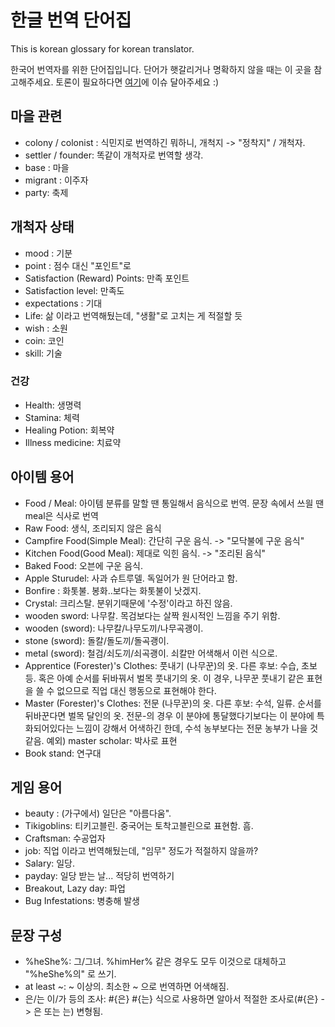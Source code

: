 # 한글 번역 단어집
This is korean glossary for korean translator.

한국어 번역자를 위한 단어집입니다. 단어가 햇갈리거나 명확하지 않을 때는 이 곳을 참고해주세요. 토론이 필요하다면 [여기](https://github.com/FourwingsY/FoundersFortuneLocalization-ko/issues)에 이슈 달아주세요 :) 

## 마을 관련
- colony / colonist : 식민지로 번역하긴 뭐하니, 개척지 -> "정착지" / 개척자. 
- settler / founder: 똑같이 개척자로 번역할 생각.
- base : 마을
- migrant : 이주자
- party: 축제

## 개척자 상태
- mood : 기분
- point : 점수 대신 "포인트"로
- Satisfaction (Reward) Points: 만족 포인트
- Satisfaction level: 만족도
- expectations : 기대
- Life: 삶 이라고 번역해뒀는데, "생활"로 고치는 게 적절할 듯
- wish : 소원
- coin: 코인
- skill: 기술

### 건강
- Health: 생명력
- Stamina: 체력
- Healing Potion: 회복약
- Illness medicine: 치료약

## 아이템 용어
- Food / Meal: 아이템 분류를 말할 땐 통일해서 음식으로 번역. 문장 속에서 쓰읠 땐 meal은 식사로 번역
- Raw Food: 생식, 조리되지 않은 음식
- Campfire Food(Simple Meal): 간단히 구운 음식. -> "모닥불에 구운 음식"
- Kitchen Food(Good Meal): 제대로 익힌 음식. -> "조리된 음식"
- Baked Food: 오븐에 구운 음식.
- Apple Sturudel: 사과 슈트루델. 독일어가 원 단어라고 함.
- Bonfire : 화톳불. 봉화..보다는 화톳불이 낫겠지.
- Crystal: 크리스탈. 분위기때문에 '수정'이라고 하진 않음.
- wooden sword: 나무칼. 목검보다는 살짝 원시적인 느낌을 주기 위함.
- wooden (sword): 나무칼/나무도끼/나무곡괭이.
- stone (sword): 돌칼/돌도끼/돌곡괭이.
- metal (sword): 철검/쇠도끼/쇠곡괭이. 쇠칼만 어색해서 이런 식으로.
- Apprentice (Forester)'s Clothes: 풋내기 (나무꾼)의 옷. 다른 후보: 수습, 초보 등. 혹은 아예 순서를 뒤바꿔서 벌목 풋내기의 옷. 이 경우, 나무꾼 풋내기 같은 표현을 쓸 수 없으므로 직업 대신 행동으로 표현해야 한다.
- Master (Forester)'s Clothes: 전문 (나무꾼)의 옷. 다른 후보: 수석, 일류. 순서를 뒤바꾼다면 벌목 달인의 옷. 전문-의 경우 이 분야에 통달했다기보다는 이 분야에 특화되어있다는 느낌이 강해서 어색하긴 한데, 수석 농부보다는 전문 농부가 나을 것 같음. 예외) master scholar: 박사로 표현
- Book stand: 연구대

## 게임 용어
- beauty : (가구에서) 일단은 "아름다움".
- Tikigoblins: 티키고블린. 중국어는 토착고블린으로 표현함. 흠.
- Craftsman: 수공업자
- job: 직업 이라고 번역해뒀는데, "임무" 정도가 적절하지 않을까?
- Salary: 일당. 
- payday: 일당 받는 날... 적당히 번역하기
- Breakout, Lazy day: 파업
- Bug Infestations: 병충해 발생

## 문장 구성
- %heShe%: 그/그녀. %himHer% 같은 경우도 모두 이것으로 대체하고 "%heShe%의" 로 쓰기.
- at least ~: ~ 이상의. 최소한 ~ 으로 번역하면 어색해짐.
- 은/는 이/가 등의 조사: #{은} #{는} 식으로 사용하면 알아서 적절한 조사로(#{은} -> 은 또는 는) 변형됨.